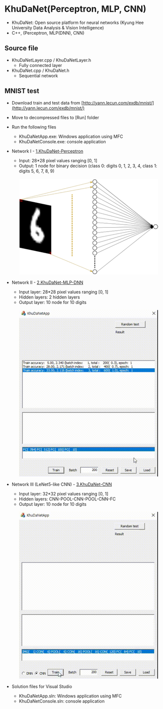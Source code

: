 # KhuDaNet(Perceptron, MLP, CNN)
* KhuDaNet: Open source platform for neural networks (Kyung Hee University Data Analysis & Vision Intelligence)
* C++, (Perceptron, MLP(DNN), CNN)

## Source file
* KhuDaNetLayer.cpp / KhuDaNetLayer.h
  + Fully connected layer
* KhuDaNet.cpp / KhuDaNet.h
  + Sequential network
  
## MNIST test
* Download train and test data from [http://yann.lecun.com/exdb/mnist/](http://yann.lecun.com/exdb/mnist/)
* Move to decompressed files to [Run] folder
* Run the following files
  + KhuDaNetApp.exe: Windows application using MFC
  + KhuDaNetConsole.exe: console application
* Network I - [1.KhuDaNet-Perceptron](https://github.com/NizeLee/KhuDaNet/tree/main/1.KhuDaNet-Perceptron)
  + Input: 28*28 pixel values ranging [0, 1]
  + Output: 1 node for binary decision (class 0: digits 0, 1, 2, 3, 4, class 1: digits 5, 6, 7, 8, 9)
  <br><br> <img src="1.KhuDaNet-Perceptron/Perceptron.png"></img>  
* Network II - [2.KhuDaNet-MLP-DNN](https://github.com/NizeLee/KhuDaNet/tree/main/2.KhuDaNet-MLP-DNN)
  + Input layer: 28*28 pixel values ranging [0, 1]
  + Hidden layers: 2 hidden layers
  + Output layer: 10 node for 10 digits
  <br><br> <img src="2.KhuDaNet-MLP-DNN/KhuDaNet(DNN).gif"></img>  
* Network III (LeNet5-like CNN) - [3.KhuDaNet-CNN](https://github.com/NizeLee/KhuDaNet/tree/main/3.KhuDaNet-CNN)
  + Input layer: 32*32 pixel values ranging [0, 1]
  + Hidden layers: CNN-POOL-CNN-POOL-CNN-FC
  + Output layer: 10 node for 10 digits
  <br><br> <img src="3.KhuDaNet-CNN/KhuDaNet(CNN).gif"></img>  

* Solution files for Visual Studio
  + KhuDaNetApp.sln: Windows application using MFC
  + KhuDaNetConsole.sln: console application

